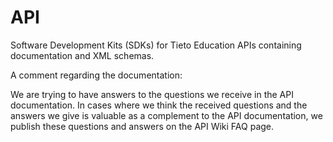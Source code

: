 API
===

Software Development Kits (SDKs) for Tieto Education APIs containing documentation and XML schemas.  


A comment regarding the documentation:

We are trying to have answers to the questions we receive in the API documentation. In cases where we think the 
received questions and the answers we give is valuable as a complement to the API documentation, we publish these 
questions and answers on the API Wiki FAQ page. 
